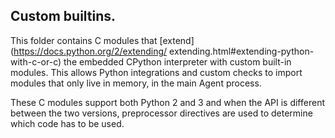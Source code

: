 ## Custom builtins.

This folder contains C modules that [extend](https://docs.python.org/2/extending/
extending.html#extending-python-with-c-or-c) the embedded CPython interpreter with
custom built-in modules. This allows Python integrations and custom checks to
import modules that only live in memory, in the main Agent process.

These C modules support both Python 2 and 3 and when the API is different between
the two versions, preprocessor directives are used to determine which code has to
be used.
